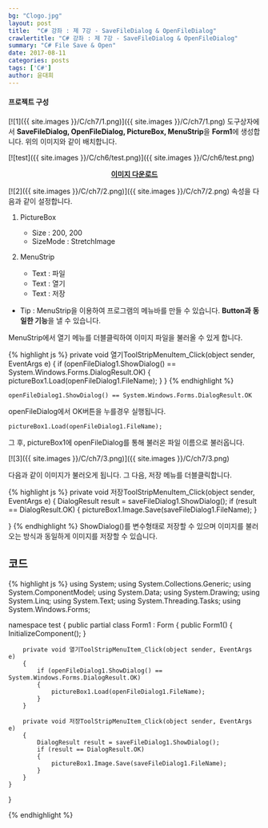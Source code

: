 ```yaml
---
bg: "Clogo.jpg"
layout: post
title:  "C# 강좌 : 제 7강 - SaveFileDialog & OpenFileDialog"
crawlertitle: "C# 강좌 : 제 7강 - SaveFileDialog & OpenFileDialog"
summary: "C# File Save & Open"
date: 2017-08-11
categories: posts
tags: ['C#']
author: 윤대희
---
```

#### 프로젝트 구성 ####
[![1]({{ site.images }}/C/ch7/1.png)]({{ site.images }}/C/ch7/1.png)
도구상자에서 **SaveFileDialog, OpenFileDialog, PictureBox, MenuStrip**을 **Form1**에 생성합니다. 위의 이미지와 같이 배치합니다.


[![test]({{ site.images }}/C/ch6/test.png)]({{ site.images }}/C/ch6/test.png)
<a href="https://drive.google.com/file/d/0B4mfyOc47NkcQTFaQU5JRll1YUk/view?usp=sharing" target="_blank">**<center>이미지 다운로드</center>**</a>



[![2]({{ site.images }}/C/ch7/2.png)]({{ site.images }}/C/ch7/2.png)
속성을 다음과 같이 설정합니다.


1. PictureBox

	* Size : 200, 200
	* SizeMode : StretchImage
	
	
2. MenuStrip

	* Text : 파일
	* Text : 열기
	* Text : 저장
	
	

- Tip : MenuStrip을 이용하여 프로그램의 메뉴바를 만들 수 있습니다. **Button과 동일한 기능**을 낼 수 있습니다.


MenuStrip에서 열기 메뉴를 더블클릭하여 이미지 파일을 불러올 수 있게 합니다.

{% highlight js %}
private void 열기ToolStripMenuItem_Click(object sender, EventArgs e)
{
  if (openFileDialog1.ShowDialog() == System.Windows.Forms.DialogResult.OK)
  {
    pictureBox1.Load(openFileDialog1.FileName);
  }
}
{% endhighlight %}

	openFileDialog1.ShowDialog() == System.Windows.Forms.DialogResult.OK


openFileDialog에서 OK버튼을 누를경우 실행됩니다. 

    pictureBox1.Load(openFileDialog1.FileName);

그 후, pictureBox1에 openFileDialog를 통해 불러온 파일 이름으로 불러옵니다. 


[![3]({{ site.images }}/C/ch7/3.png)]({{ site.images }}/C/ch7/3.png)

다음과 같이 이미지가 불러오게 됩니다. 그 다음, 저장 메뉴를 더블클릭합니다.

{% highlight js %}
private void 저장ToolStripMenuItem_Click(object sender, EventArgs e)
{
    DialogResult result = saveFileDialog1.ShowDialog();
    if (result == DialogResult.OK)
    {
        pictureBox1.Image.Save(saveFileDialog1.FileName);
    }

}
{% endhighlight %}
ShowDialog()를 변수형태로 저장할 수 있으며 이미지를 불러오는 방식과 동일하게 이미지를 저장할 수 있습니다.


## 코드 ##

{% highlight js %}
using System;
using System.Collections.Generic;
using System.ComponentModel;
using System.Data;
using System.Drawing;
using System.Linq;
using System.Text;
using System.Threading.Tasks;
using System.Windows.Forms;

namespace test
{
    public partial class Form1 : Form
    {
        public Form1()
        {
            InitializeComponent();
        }

        private void 열기ToolStripMenuItem_Click(object sender, EventArgs e)
        {
            if (openFileDialog1.ShowDialog() == System.Windows.Forms.DialogResult.OK)
            {
                pictureBox1.Load(openFileDialog1.FileName);
            }
        }

        private void 저장ToolStripMenuItem_Click(object sender, EventArgs e)
        {
            DialogResult result = saveFileDialog1.ShowDialog();
            if (result == DialogResult.OK)
            {
                pictureBox1.Image.Save(saveFileDialog1.FileName);
            }
        }
    }
}

{% endhighlight %}

